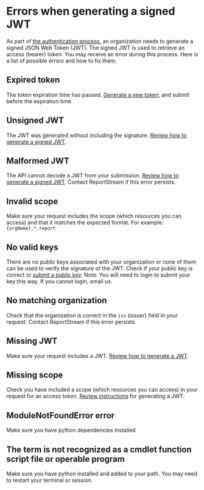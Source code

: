 # Errors when generating a signed JWT
As part of [the authentication process](https://reportstream.cdc.gov/resources/api/getting-started#set-up-authentication), an organization needs to generate a signed JSON Web Token (JWT). The signed JWT is used to retrieve an access (bearer) token. 
You may receive an error during this process. Here is a list of possible errors and how to fix them.

## Expired token
The token expiration time has passed. [Generate a new token](https://reportstream.cdc.gov/resources/api/getting-started#set-up-authentication), and submit before the expiration time.

## Unsigned JWT 
The JWT was generated without including the signature. [Review how to generate a signed JWT](https://reportstream.cdc.gov/resources/api/getting-started#set-up-authentication).

## Malformed JWT
The API cannot decode a JWT from your submission. [Review how to generate a signed JWT](https://reportstream.cdc.gov/resources/api/getting-started#set-up-authentication). Contact ReportStream if this error persists.

## Invalid scope
Make sure your request includes the scope (which resources you can access) and that it matches the expected format. For example: `{orgName}.*.report`

## No valid keys
There are no public keys associated with your organization or none of them can be used to verify the signature of the JWT. Check if your public key is correct or [submit a public key](https://reportstream.cdc.gov/resources/manage-public-key). Note: You will need to login to submit your key this way. If you cannot login, email us.

## No matching organization
Check that the organization is correct in the `iss` (issuer) field in your request. Contact ReportStream if this error persists.

## Missing JWT
Make sure your request includes a JWT. [Review how to generate a JWT](https://reportstream.cdc.gov/resources/api/getting-started#set-up-authentication).

## Missing scope
Check you have included a scope (which resources you can access) in your request for an access token. [Review instructions](https://reportstream.cdc.gov/resources/api/getting-started#set-up-authentication) for generating a JWT.

## ModuleNotFoundError error
Make sure you have python dependencies installed

## The term is not recognized as a cmdlet function script file or operable program
Make sure you have python installed and added to your path. You may need to restart your terminal or session.